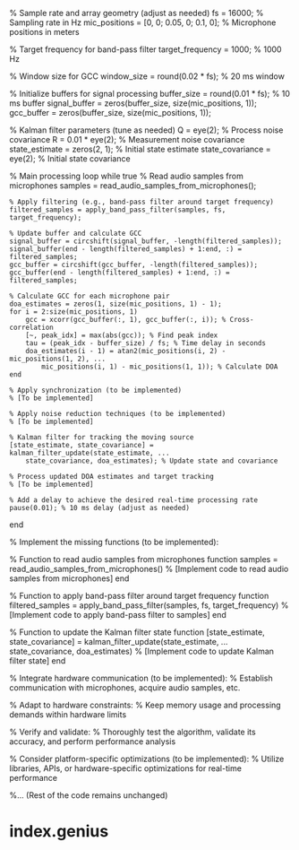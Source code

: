 % Sample rate and array geometry (adjust as needed)
fs = 16000; % Sampling rate in Hz
mic_positions = [0, 0; 0.05, 0; 0.1, 0]; % Microphone positions in meters

% Target frequency for band-pass filter
target_frequency = 1000; % 1000 Hz

% Window size for GCC
window_size = round(0.02 * fs); % 20 ms window

% Initialize buffers for signal processing
buffer_size = round(0.01 * fs); % 10 ms buffer
signal_buffer = zeros(buffer_size, size(mic_positions, 1));
gcc_buffer = zeros(buffer_size, size(mic_positions, 1));

% Kalman filter parameters (tune as needed)
Q = eye(2); % Process noise covariance
R = 0.01 * eye(2); % Measurement noise covariance
state_estimate = zeros(2, 1); % Initial state estimate
state_covariance = eye(2); % Initial state covariance

% Main processing loop
while true
    % Read audio samples from microphones
    samples = read_audio_samples_from_microphones();
    
    % Apply filtering (e.g., band-pass filter around target frequency)
    filtered_samples = apply_band_pass_filter(samples, fs, target_frequency);

    % Update buffer and calculate GCC
    signal_buffer = circshift(signal_buffer, -length(filtered_samples));
    signal_buffer(end - length(filtered_samples) + 1:end, :) = filtered_samples;
    gcc_buffer = circshift(gcc_buffer, -length(filtered_samples));
    gcc_buffer(end - length(filtered_samples) + 1:end, :) = filtered_samples;

    % Calculate GCC for each microphone pair
    doa_estimates = zeros(1, size(mic_positions, 1) - 1);
    for i = 2:size(mic_positions, 1)
        gcc = xcorr(gcc_buffer(:, 1), gcc_buffer(:, i)); % Cross-correlation
        [~, peak_idx] = max(abs(gcc)); % Find peak index
        tau = (peak_idx - buffer_size) / fs; % Time delay in seconds
        doa_estimates(i - 1) = atan2(mic_positions(i, 2) - mic_positions(1, 2), ...
            mic_positions(i, 1) - mic_positions(1, 1)); % Calculate DOA
    end

    % Apply synchronization (to be implemented)
    % [To be implemented]

    % Apply noise reduction techniques (to be implemented)
    % [To be implemented]

    % Kalman filter for tracking the moving source
    [state_estimate, state_covariance] = kalman_filter_update(state_estimate, ...
        state_covariance, doa_estimates); % Update state and covariance

    % Process updated DOA estimates and target tracking
    % [To be implemented]

    % Add a delay to achieve the desired real-time processing rate
    pause(0.01); % 10 ms delay (adjust as needed)
end

% Implement the missing functions (to be implemented):

% Function to read audio samples from microphones
function samples = read_audio_samples_from_microphones()
    % [Implement code to read audio samples from microphones]
end

% Function to apply band-pass filter around target frequency
function filtered_samples = apply_band_pass_filter(samples, fs, target_frequency)
    % [Implement code to apply band-pass filter to samples]
end

% Function to update the Kalman filter state
function [state_estimate, state_covariance] = kalman_filter_update(state_estimate, ...
    state_covariance, doa_estimates)
    % [Implement code to update Kalman filter state]
end

% Integrate hardware communication (to be implemented):
% Establish communication with microphones, acquire audio samples, etc.

% Adapt to hardware constraints:
% Keep memory usage and processing demands within hardware limits

% Verify and validate:
% Thoroughly test the algorithm, validate its accuracy, and perform performance analysis

% Consider platform-specific optimizations (to be implemented):
% Utilize libraries, APIs, or hardware-specific optimizations for real-time performance

%... (Rest of the code remains unchanged)
# index.genius

